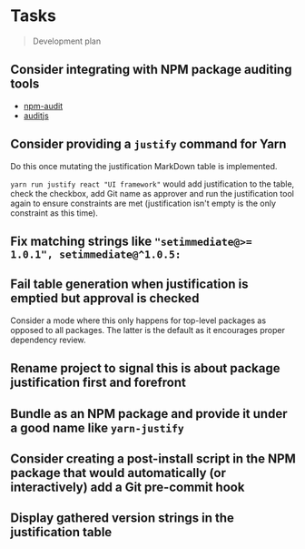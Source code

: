 # Tasks

> Development plan

## Consider integrating with NPM package auditing tools

- [npm-audit](https://www.npmjs.com/package/npm-audit)
- [auditjs](https://www.npmjs.com/package/auditjs)

## Consider providing a `justify` command for Yarn

Do this once mutating the justification MarkDown table is implemented.

`yarn run justify react "UI framework"` would add justification to the table, check the checkbox,
add Git name as approver and run the justification tool again to ensure constraints are met
(justification isn't empty is the only constraint as this time).

## Fix matching strings like `"setimmediate@>= 1.0.1", setimmediate@^1.0.5:`

## Fail table generation when justification is emptied but approval is checked

Consider a mode where this only happens for top-level packages as opposed to all packages.
The latter is the default as it encourages proper dependency review.

## Rename project to signal this is about package justification first and forefront

## Bundle as an NPM package and provide it under a good name like `yarn-justify`

## Consider creating a post-install script in the NPM package that would automatically (or interactively) add a Git pre-commit hook

## Display gathered version strings in the justification table
